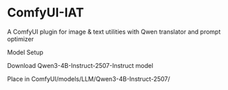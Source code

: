 # ComfyUI-IAT
A ComfyUI plugin for image &amp; text utilities with Qwen translator and prompt optimizer

Model Setup

Download Qwen3-4B-Instruct-2507-Instruct model

Place in ComfyUI/models/LLM/Qwen3-4B-Instruct-2507/
